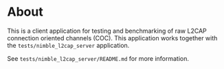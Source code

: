 # About

This is a client application for testing and benchmarking of raw L2CAP
connection oriented channels (COC). This application works together with the
`tests/nimble_l2cap_server` application.

See `tests/nimble_l2cap_server/README.md` for more information.
